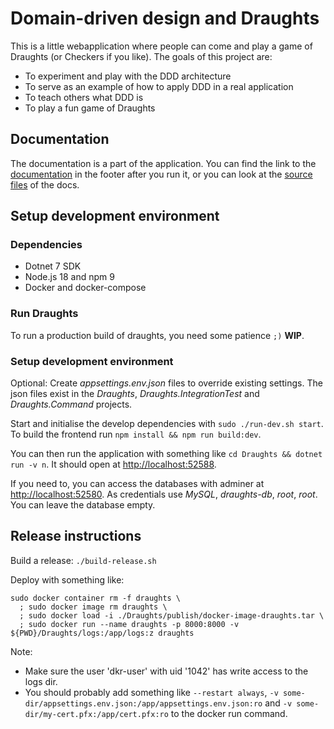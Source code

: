 Domain-driven design and Draughts
==================================
This is a little webapplication where people can come and play a game of Draughts (or Checkers if
you like).
The goals of this project are:
- To experiment and play with the DDD architecture
- To serve as an example of how to apply DDD in a real application
- To teach others what DDD is
- To play a fun game of Draughts


Documentation
--------------
The documentation is a part of the application. You can find the link to the
[documentation](http://localhost:52588/documentation) in the footer after you run it, or you can
look at the [source files](/Draughts/Application/Documentation/Views) of the docs.


Setup development environment
------------------------------
### Dependencies
- Dotnet 7 SDK
- Node.js 18 and npm 9
- Docker and docker-compose

### Run Draughts
To run a production build of draughts, you need some patience `;)` __WIP__.

### Setup development environment
Optional: Create _appsettings.env.json_ files to override existing settings.
The json files exist in the _Draughts_, _Draughts.IntegrationTest_ and _Draughts.Command_ projects.

Start and initialise the develop dependencies with `sudo ./run-dev.sh start`.
To build the frontend run `npm install && npm run build:dev`.

You can then run the application with something like `cd Draughts && dotnet run -v n`. It should
open at [http://localhost:52588](http://localhost:52588).

If you need to, you can access the databases with adminer at
[http://localhost:52580](http://localhost:52580/?server=draughts-db&username=root).
As credentials use _MySQL_, _draughts-db_, _root_, _root_. You can leave the database empty.


Release instructions
---------------------
Build a release: `./build-release.sh`

Deploy with something like:
```
sudo docker container rm -f draughts \
  ; sudo docker image rm draughts \
  ; sudo docker load -i ./Draughts/publish/docker-image-draughts.tar \
  ; sudo docker run --name draughts -p 8000:8000 -v ${PWD}/Draughts/logs:/app/logs:z draughts
```
Note:
- Make sure the user 'dkr-user' with uid '1042' has write access to the logs dir.
- You should probably add something like `--restart always`,
  `-v some-dir/appsettings.env.json:/app/appsettings.env.json:ro` and
  `-v some-dir/my-cert.pfx:/app/cert.pfx:ro` to the docker run command.
